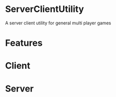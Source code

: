# ServerClientUtility
A server client utility for general multi player games



# Features 

# Client 



# Server
